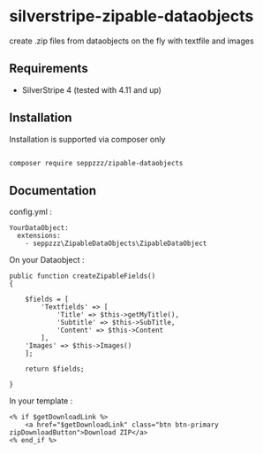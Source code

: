 # silverstripe-zipable-dataobjects
create .zip files from dataobjects on the fly with textfile and images


## Requirements

- SilverStripe 4 (tested with 4.11 and up)

## Installation

Installation is supported via composer only

```sh

composer require seppzzz/zipable-dataobjects

```

## Documentation


config.yml :

```
YourDataObject:
  extensions:
    - seppzzz\ZipableDataObjects\ZipableDataObject
```



On your Dataobject :

```
public function createZipableFields()
{
		
	$fields = [
		'Textfields' => [
			'Title' => $this->getMyTitle(),
			'Subtitle' => $this->SubTitle,
			'Content' => $this->Content
		],
	'Images' => $this->Images()
	];
		
	return $fields;
		
}

```



In your template :

```
<% if $getDownloadLink %>			
	<a href="$getDownloadLink" class="btn btn-primary zipDownloadButton">Download ZIP</a>
<% end_if %>
```
